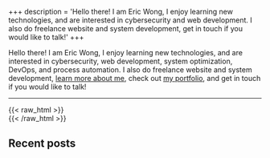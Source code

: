 +++
description = 'Hello there! I am Eric Wong, I enjoy learning new technologies, and are interested in cybersecurity and web development. I also do freelance website and system development, get in touch if you would like to talk!'
+++

Hello there! I am Eric Wong, I enjoy learning new technologies, and are interested in cybersecurity, web development, system optimization, DevOps, and process automation.
I also do freelance website and system development, [learn more about me](/about), check out [my portfolio](/portfolio), and get in touch if you would like to talk!

---
{{< raw_html >}}<br>{{< /raw_html >}}

## Recent posts